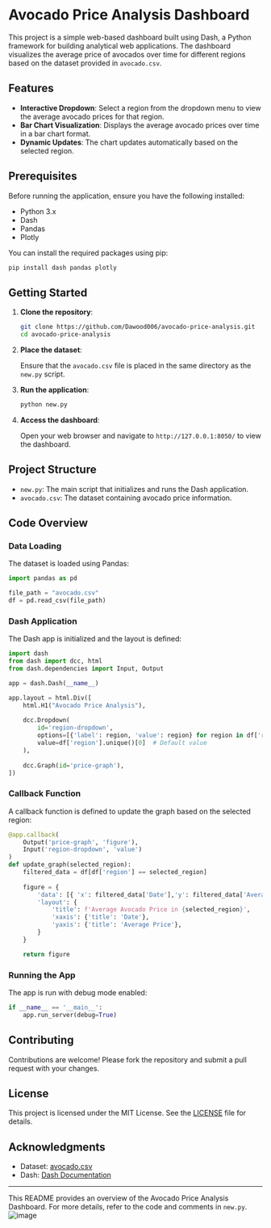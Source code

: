 # Avocado Price Analysis Dashboard

This project is a simple web-based dashboard built using Dash, a Python framework for building analytical web applications. The dashboard visualizes the average price of avocados over time for different regions based on the dataset provided in `avocado.csv`.

## Features

- **Interactive Dropdown**: Select a region from the dropdown menu to view the average avocado prices for that region.
- **Bar Chart Visualization**: Displays the average avocado prices over time in a bar chart format.
- **Dynamic Updates**: The chart updates automatically based on the selected region.

## Prerequisites

Before running the application, ensure you have the following installed:

- Python 3.x
- Dash
- Pandas
- Plotly

You can install the required packages using pip:

```bash
pip install dash pandas plotly
```

## Getting Started

1. **Clone the repository**:

   ```bash
   git clone https://github.com/Dawood006/avocado-price-analysis.git
   cd avocado-price-analysis
   ```

2. **Place the dataset**:

   Ensure that the `avocado.csv` file is placed in the same directory as the `new.py` script.

3. **Run the application**:

   ```bash
   python new.py
   ```

4. **Access the dashboard**:

   Open your web browser and navigate to `http://127.0.0.1:8050/` to view the dashboard.

## Project Structure

- `new.py`: The main script that initializes and runs the Dash application.
- `avocado.csv`: The dataset containing avocado price information.

## Code Overview

### Data Loading

The dataset is loaded using Pandas:

```python
import pandas as pd

file_path = "avocado.csv"
df = pd.read_csv(file_path)
```

### Dash Application

The Dash app is initialized and the layout is defined:

```python
import dash
from dash import dcc, html
from dash.dependencies import Input, Output

app = dash.Dash(__name__)

app.layout = html.Div([
    html.H1("Avocado Price Analysis"),
    
    dcc.Dropdown(
        id='region-dropdown',
        options=[{'label': region, 'value': region} for region in df['region'].unique()],
        value=df['region'].unique()[0]  # Default value
    ),
    
    dcc.Graph(id='price-graph'),
])
```

### Callback Function

A callback function is defined to update the graph based on the selected region:

```python
@app.callback(
    Output('price-graph', 'figure'),
    Input('region-dropdown', 'value')
)
def update_graph(selected_region):
    filtered_data = df[df['region'] == selected_region]
    
    figure = {
        'data': [{ 'x': filtered_data['Date'],'y': filtered_data['AveragePrice'], 'type': 'bar','name': selected_region}],
        'layout': {
            'title': f'Average Avocado Price in {selected_region}',
            'xaxis': {'title': 'Date'},
            'yaxis': {'title': 'Average Price'},
        }
    }

    return figure
```

### Running the App

The app is run with debug mode enabled:

```python
if __name__ == '__main__':
    app.run_server(debug=True)
```

## Contributing

Contributions are welcome! Please fork the repository and submit a pull request with your changes.

## License

This project is licensed under the MIT License. See the [LICENSE](LICENSE) file for details.

## Acknowledgments

- Dataset: [avocado.csv](https://www.kaggle.com/neuromusic/avocado-prices)
- Dash: [Dash Documentation](https://dash.plotly.com/)

---

This README provides an overview of the Avocado Price Analysis Dashboard. For more details, refer to the code and comments in `new.py`.
![image](https://github.com/user-attachments/assets/7571df8e-e2f5-4b15-962f-cbdd3ac3ecd9)

